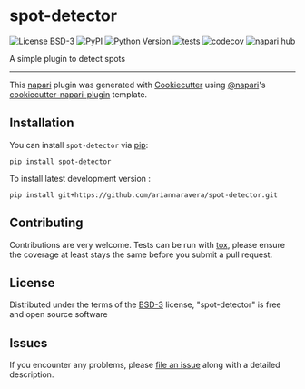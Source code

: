 # spot-detector

[![License BSD-3](https://img.shields.io/pypi/l/spot-detector.svg?color=green)](https://github.com/ariannaravera/spot-detector/raw/main/LICENSE)
[![PyPI](https://img.shields.io/pypi/v/spot-detector.svg?color=green)](https://pypi.org/project/spot-detector)
[![Python Version](https://img.shields.io/pypi/pyversions/spot-detector.svg?color=green)](https://python.org)
[![tests](https://github.com/ariannaravera/spot-detector/workflows/tests/badge.svg)](https://github.com/ariannaravera/spot-detector/actions)
[![codecov](https://codecov.io/gh/ariannaravera/spot-detector/branch/main/graph/badge.svg)](https://codecov.io/gh/ariannaravera/spot-detector)
[![napari hub](https://img.shields.io/endpoint?url=https://api.napari-hub.org/shields/spot-detector)](https://napari-hub.org/plugins/spot-detector)

A simple plugin to detect spots

----------------------------------

This [napari] plugin was generated with [Cookiecutter] using [@napari]'s [cookiecutter-napari-plugin] template.

<!--
Don't miss the full getting started guide to set up your new package:
https://github.com/napari/cookiecutter-napari-plugin#getting-started

and review the napari docs for plugin developers:
https://napari.org/stable/plugins/index.html
-->

## Installation

You can install `spot-detector` via [pip]:

    pip install spot-detector



To install latest development version :

    pip install git+https://github.com/ariannaravera/spot-detector.git


## Contributing

Contributions are very welcome. Tests can be run with [tox], please ensure
the coverage at least stays the same before you submit a pull request.

## License

Distributed under the terms of the [BSD-3] license,
"spot-detector" is free and open source software

## Issues

If you encounter any problems, please [file an issue] along with a detailed description.

[napari]: https://github.com/napari/napari
[Cookiecutter]: https://github.com/audreyr/cookiecutter
[@napari]: https://github.com/napari
[MIT]: http://opensource.org/licenses/MIT
[BSD-3]: http://opensource.org/licenses/BSD-3-Clause
[GNU GPL v3.0]: http://www.gnu.org/licenses/gpl-3.0.txt
[GNU LGPL v3.0]: http://www.gnu.org/licenses/lgpl-3.0.txt
[Apache Software License 2.0]: http://www.apache.org/licenses/LICENSE-2.0
[Mozilla Public License 2.0]: https://www.mozilla.org/media/MPL/2.0/index.txt
[cookiecutter-napari-plugin]: https://github.com/napari/cookiecutter-napari-plugin

[file an issue]: https://github.com/ariannaravera/spot-detector/issues

[napari]: https://github.com/napari/napari
[tox]: https://tox.readthedocs.io/en/latest/
[pip]: https://pypi.org/project/pip/
[PyPI]: https://pypi.org/
